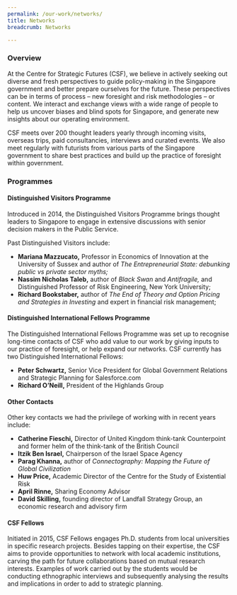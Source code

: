 ```yaml
---
permalink: /our-work/networks/
title: Networks
breadcrumb: Networks

---
```



### **Overview**

At the Centre for Strategic Futures (CSF), we believe in actively seeking out diverse and fresh perspectives to guide policy-making in the Singapore government and better prepare ourselves for the future. These perspectives can be in terms of process – new foresight and risk methodologies – or content. We interact and exchange views with a wide range of people to help us uncover biases and blind spots for Singapore, and generate new insights about our operating environment.

CSF meets over 200 thought leaders yearly through incoming visits, overseas trips, paid consultancies, interviews and curated events. We also meet regularly with futurists from various parts of the Singapore government to share best practices and build up the practice of foresight within government.

### **Programmes**

#### **Distinguished Visitors Programme**

Introduced in 2014, the Distinguished Visitors Programme brings thought leaders to Singapore to engage in extensive discussions with senior decision makers in the Public Service.

Past Distinguished Visitors include:
* **Mariana Mazzucato,** Professor in Economics of Innovation at the University of Sussex and author of _The Entrepreneurial State: debunking public vs private sector myths;_ 
* **Nassim Nicholas Taleb,** author of _Black Swan_ and _Antifragile,_ and Distinguished Professor of Risk Engineering, New York University;
* **Richard Bookstaber,** author of _The End of Theory and Option Pricing and Strategies in Investing_ and expert in financial risk management;

#### **Distinguished International Fellows Programme**

The Distinguished International Fellows Programme was set up to recognise long-time contacts of CSF who add value to our work by giving inputs to our practice of foresight, or help expand our networks. CSF currently has two Distinguished International Fellows:

* **Peter Schwartz,** Senior Vice President for Global Government Relations and Strategic Planning for Salesforce.com
* **Richard O’Neill,** President of the Highlands Group

#### **Other Contacts**

Other key contacts we had the privilege of working with in recent years include:

* **Catherine Fieschi,** Director of United Kingdom think-tank Counterpoint and former helm of the think-tank of the British Council
* **Itzik Ben Israel,** Chairperson of the Israel Space Agency
* **Parag Khanna,** author of _Connectography: Mapping the Future of Global Civilization_
* **Huw Price,** Academic Director of the Centre for the Study of Existential Risk
* **April Rinne,** Sharing Economy Advisor
* **David Skilling,** founding director of Landfall Strategy Group, an economic research and advisory firm

#### **CSF Fellows**

Initiated in 2015, CSF Fellows engages Ph.D. students from local universities in specific research projects. Besides tapping on their expertise, the CSF aims to provide opportunities to network with local academic institutions, carving the path for future collaborations based on mutual research interests. Examples of work carried out by the students would be conducting ethnographic interviews and subsequently analysing the results and implications in order to add to strategic planning.
